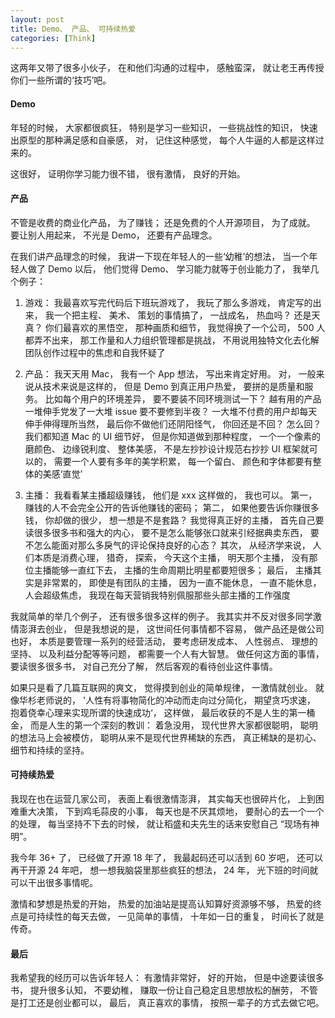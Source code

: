 ```yaml
---
layout: post
title: Demo、 产品、 可持续热爱
categories: [Think]
---
```


这两年又带了很多小伙子， 在和他们沟通的过程中， 感触蛮深， 就让老王再传授你们一些所谓的‘技巧’吧。 

#### Demo
年轻的时候， 大家都很疯狂， 特别是学习一些知识， 一些挑战性的知识， 快速出原型的那种满足感和自豪感， 对， 记住这种感觉， 每个人牛逼的人都是这样过来的。

这很好， 证明你学习能力很不错， 很有激情， 良好的开始。

#### 产品
不管是收费的商业化产品， 为了赚钱； 还是免费的个人开源项目， 为了成就。 要让别人用起来， 不光是 Demo， 还要有产品理念。

在我们讲产品理念的时候， 我讲一下现在年轻人的一些‘幼稚’的想法， 当一个年轻人做了 Demo 以后， 他们觉得 Demo、 学习能力就等于创业能力了， 我举几个例子：
1. 游戏： 我最喜欢写完代码后下班玩游戏了， 我玩了那么多游戏， 肯定写的出来， 我一个把主程、 美术、 策划的事情搞了， 一战成名， 热血吗？ 还是天真？ 你们最喜欢的黑悟空， 那种画质和细节， 我觉得换了一个公司， 500 人都弄不出来， 那工作量和人力组织管理都是挑战， 不用说用独特文化去化解团队创作过程中的焦虑和自我怀疑了

2. 产品： 我天天用 Mac， 我有一个 App 想法， 写出来肯定好用。 对， 一般来说从技术来说是这样的， 但是 Demo 到真正用户热爱， 要拼的是质量和服务。 比如每个用户的环境差异， 要不要装不同环境测试一下？ 越有用的产品一堆伸手党发了一大堆 issue 要不要修到半夜？ 一大堆不付费的用户却每天伸手伸得理所当然， 最后你不做他们还阴阳怪气， 你回还是不回？ 怎么回？ 我们都知道 Mac 的 UI 细节好， 但是你知道做到那种程度， 一个一个像素的磨颜色、 边缘锐利度、 整体美感， 不是左抄抄设计规范右抄抄 UI 框架就可以的， 需要一个人要有多年的美学积累， 每一个留白、 颜色和字体都要有整体的美感‘直觉’

3. 主播： 我看看某主播超级赚钱， 他们是 xxx 这样做的， 我也可以。 第一， 赚钱的人不会完全公开的告诉他赚钱的密码； 第二， 如果他要告诉你赚很多钱， 你却做的很少， 想一想是不是套路？ 我觉得真正好的主播， 首先自己要读很多很多书和强大的内心， 要不是怎么能够张口就来引经据典卖东西， 要不怎么能面对那么多戾气的评论保持良好的心态？ 其次， 从经济学来说， 人们本质是消费心理， 猎奇， 探索， 今天这个主播， 明天那个主播， 没有那位主播能够一直红下去， 主播的生命周期比明星都要短很多； 最后， 主播其实是非常累的， 即使是有团队的主播， 因为一直不能休息， 一直不能休息， 人会超级焦虑， 我现在每天营销我特别佩服那些头部主播的工作强度

我就简单的举几个例子， 还有很多很多这样的例子。 我其实并不反对很多同学激情澎湃去创业， 但是我想说的是， 这世间任何事情都不容易， 做产品还是做公司也好， 本质是要管理一系列的经营活动， 要考虑研发成本、 人性弱点、 理想的坚持、 以及利益分配等等问题， 都需要一个人有大智慧。 做任何这方面的事情， 要读很多很多书， 对自己充分了解， 然后客观的看待创业这件事情。

如果只是看了几篇互联网的爽文， 觉得摸到创业的简单规律， 一激情就创业。 就像华杉老师说的， '人性有将事物简化的冲动而走向过分简化， 期望贪巧求速， 抱着侥幸心理来实现所谓的快速成功‘， 这样做， 最后收获的不是人生的第一桶金， 而是人生的第一个深刻的教训： 着急没用， 现代世界大家都很聪明， 聪明的想法马上会被模仿， 聪明从来不是现代世界稀缺的东西， 真正稀缺的是初心、 细节和持续的坚持。

#### 可持续热爱
我现在也在运营几家公司， 表面上看很激情澎湃， 其实每天也很碎片化， 上到困难重大决策， 下到鸡毛蒜皮的小事， 每天也是不厌其烦地， 要耐心的去一个一个的处理， 每当坚持不下去的时候， 就让稻盛和夫先生的话来安慰自己 “现场有神明”。

我今年 36+ 了， 已经做了开源 18 年了， 我最起码还可以活到 60 岁吧， 还可以再干开源 24 年吧， 想一想我脑袋里那些疯狂的想法， 24 年， 光下班的时间就可以干出很多事情呢。

激情和梦想是热爱的开始， 热爱的加油站是提高认知算好资源够不够， 热爱的终点是可持续性的每天去做， 一见简单的事情， 十年如一日的重复， 时间长了就是传奇。

#### 最后
我希望我的经历可以告诉年轻人： 有激情非常好， 好的开始， 但是中途要读很多书， 提升很多认知， 不要幼稚， 赚取一份让自己稳定且思想放松的酬劳， 不管是打工还是创业都可以， 最后， 真正喜欢的事情， 按照一辈子的方式去做它吧。
